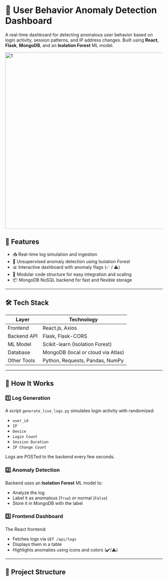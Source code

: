 # 🧠 User Behavior Anomaly Detection Dashboard

A real-time dashboard for detecting anomalous user behavior based on login activity, session patterns, and IP address changes. Built using **React**, **Flask**, **MongoDB**, and an **Isolation Forest** ML model.


<img width="564" alt="1" src="https://github.com/user-attachments/assets/0494e62b-9563-4f3d-95bd-f41d3255350c" />


## 🚀 Features

- 📥 Real-time log simulation and ingestion
- 🧠 Unsupervised anomaly detection using Isolation Forest
- 📊 Interactive dashboard with anomaly flags (✅ / ⚠️)
- 🧩 Modular code structure for easy integration and scaling
- 📦 MongoDB NoSQL backend for fast and flexible storage

---

## 🛠️ Tech Stack

| Layer        | Technology                          |
|--------------|--------------------------------------|
| Frontend     | React.js, Axios                      |
| Backend API  | Flask, Flask-CORS                    |
| ML Model     | Scikit-learn (Isolation Forest)      |
| Database     | MongoDB (local or cloud via Atlas)   |
| Other Tools  | Python, Requests, Pandas, NumPy      |

---

## 🧬 How It Works

### 1️⃣ Log Generation
A script `generate_live_logs.py` simulates login activity with randomized:
- `user_id`
- `IP`
- `Device`
- `Login Count`
- `Session Duration`
- `IP Change Count`

Logs are POSTed to the backend every few seconds.

### 2️⃣ Anomaly Detection
Backend uses an **Isolation Forest** ML model to:
- Analyze the log
- Label it as anomalous (`True`) or normal (`False`)
- Store it in MongoDB with the label

### 3️⃣ Frontend Dashboard
The React frontend:
- Fetches logs via `GET /api/logs`
- Displays them in a table
- Highlights anomalies using icons and colors (✔️/⚠️)

---

## 📂 Project Structure

